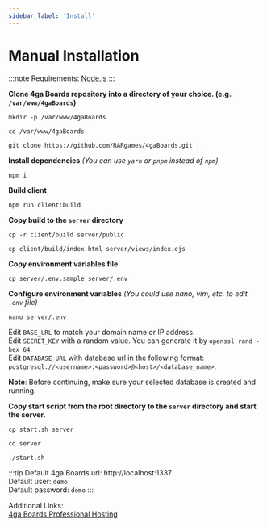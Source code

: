 ```yaml
---
sidebar_label: 'Install'
---
```


# Manual Installation
:::note
Requirements: [Node.js](https://nodejs.org/en/download)
:::

**Clone 4ga Boards repository into a directory of your choice. (e.g. `/var/www/4gaBoards`)**
```
mkdir -p /var/www/4gaBoards
```
```
cd /var/www/4gaBoards
```
```
git clone https://github.com/RARgames/4gaBoards.git .
```
**Install dependencies** _(You can use `yarn` or `pnpm` instead of `npm`)_
```
npm i
```
**Build client**
```
npm run client:build
```
**Copy build to the `server` directory**
```
cp -r client/build server/public
```
```
cp client/build/index.html server/views/index.ejs
```
**Copy environment variables file**
```
cp server/.env.sample server/.env
```
**Configure environment variables** _(You could use nano, vim, etc. to edit `.env` file)_
```
nano server/.env
```

Edit `BASE_URL` to match your domain name or IP address.\
Edit `SECRET_KEY` with a random value. You can generate it by `openssl rand -hex 64`.\
Edit `DATABASE_URL` with database url in the following format: `postgresql://<username>:<password>@<host>/<database_name>`.

**Note**: Before continuing, make sure your selected database is created and running.

**Copy start script from the root directory to the `server` directory and start the server.**
```
cp start.sh server
```
```
cd server
```
```
./start.sh
```

:::tip
Default 4ga Boards url: http://localhost:1337 \
Default user: `demo`\
Default password: `demo`
:::

Additional Links:\
[4ga Boards Professional Hosting](./install-4gaboards)
